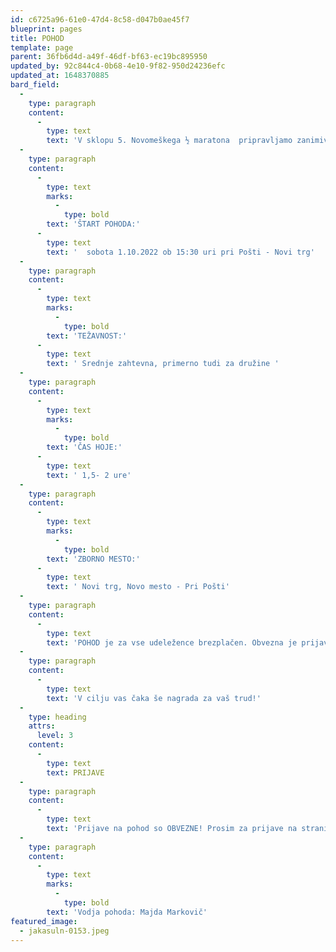 ```yaml
---
id: c6725a96-61e0-47d4-8c58-d047b0ae45f7
blueprint: pages
title: POHOD
template: page
parent: 36fb6d4d-a49f-46df-bf63-ec19bc895950
updated_by: 92c844c4-0b68-4e10-9f82-950d24236efc
updated_at: 1648370885
bard_field:
  -
    type: paragraph
    content:
      -
        type: text
        text: 'V sklopu 5. Novomeškega ½ maratona  pripravljamo zanimiv popoldanski pohod, na katerem se bomo sprehodili po okolici Novega mesta. Naši vodniki vsako leto pripravijo novo progo, ki vas popelje na najlepše in skrite kotičke Novega mesta.'
  -
    type: paragraph
    content:
      -
        type: text
        marks:
          -
            type: bold
        text: 'ŠTART POHODA:'
      -
        type: text
        text: '  sobota 1.10.2022 ob 15:30 uri pri Pošti - Novi trg'
  -
    type: paragraph
    content:
      -
        type: text
        marks:
          -
            type: bold
        text: 'TEŽAVNOST:'
      -
        type: text
        text: ' Srednje zahtevna, primerno tudi za družine '
  -
    type: paragraph
    content:
      -
        type: text
        marks:
          -
            type: bold
        text: 'ČAS HOJE:'
      -
        type: text
        text: ' 1,5- 2 ure'
  -
    type: paragraph
    content:
      -
        type: text
        marks:
          -
            type: bold
        text: 'ZBORNO MESTO:'
      -
        type: text
        text: ' Novi trg, Novo mesto - Pri Pošti'
  -
    type: paragraph
    content:
      -
        type: text
        text: 'POHOD je za vse udeležence brezplačen. Obvezna je prijava preko spletne strani ali na štartu od 15:00 ure dalje'
  -
    type: paragraph
    content:
      -
        type: text
        text: 'V cilju vas čaka še nagrada za vaš trud!'
  -
    type: heading
    attrs:
      level: 3
    content:
      -
        type: text
        text: PRIJAVE
  -
    type: paragraph
    content:
      -
        type: text
        text: 'Prijave na pohod so OBVEZNE! Prosim za prijave na strani novomesto21.si do 28. 9. 2022. Možno pa se bo prijaviti tudi na dan prireditve na štartu.'
  -
    type: paragraph
    content:
      -
        type: text
        marks:
          -
            type: bold
        text: 'Vodja pohoda: Majda Markovič'
featured_image:
  - jakasuln-0153.jpeg
---
```

